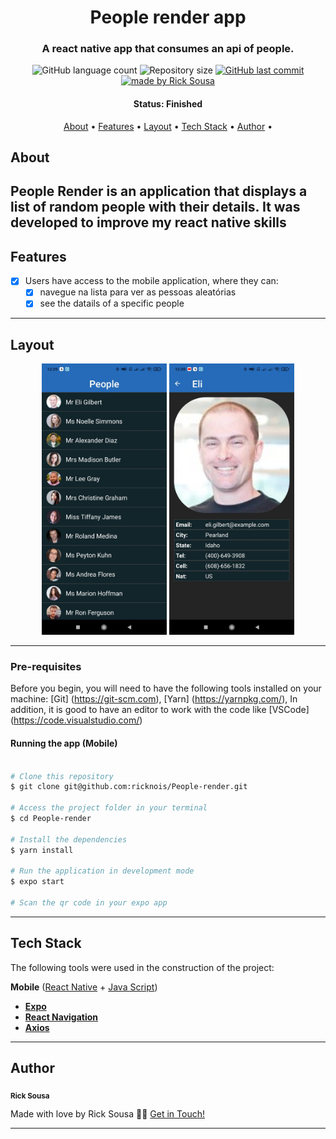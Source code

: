 <h1 align="center">
   People render app
</h1>

<h3 align="center">
    A react native app that consumes an api of people.
</h3>

<p align="center">
  <img alt="GitHub language count" src="https://img.shields.io/github/languages/count/ricknois/People-render?color=%2304D361">

  <img alt="Repository size" src="https://img.shields.io/github/repo-size/ricknois/People-render">
  
  <a href="https://github.com/ricknois/People-render/commits/master">
    <img alt="GitHub last commit" src="https://img.shields.io/github/last-commit/ricknois/People-render">
  </a>
    
  <a href="https://ricknois.github.io/">
    <img alt="made by Rick Sousa" src="https://img.shields.io/badge/made%20by-Rick Sousa-%237519C1">
  </a>
  
<h4 align="center"> 
	 Status: Finished
</h4>

<p align="center">
 <a href="#about">About</a> •
 <a href="#features">Features</a> •
 <a href="#layout">Layout</a> • 
 <a href="#tech-stack">Tech Stack</a> • 
 <a href="#author">Author</a> • 

</p>


## About


People Render is an application that displays a list of random people with their details.
It was developed to improve my react native skills
---

## Features

- [x] Users have access to the mobile application, where they can:
   - [x] navegue na lista para ver as pessoas aleatórias
   - [x] see the datails of a specific people

---

## Layout

<p align="center">
  <img alt="People" title="#People" src="./assets/home-mobile.jpeg" width="200px">

  <img alt="People" title="#People" src="./assets/details-mobile.jpeg" width="200px">
</p>

---

### Pre-requisites

Before you begin, you will need to have the following tools installed on your machine:
[Git] (https://git-scm.com),
[Yarn] (https://yarnpkg.com/),
In addition, it is good to have an editor to work with the code like [VSCode] (https://code.visualstudio.com/)

#### Running the app (Mobile)

```bash

# Clone this repository
$ git clone git@github.com:ricknois/People-render.git

# Access the project folder in your terminal
$ cd People-render

# Install the dependencies
$ yarn install

# Run the application in development mode
$ expo start

# Scan the qr code in your expo app

```

---

## Tech Stack

The following tools were used in the construction of the project:

**Mobile**  ([React Native](http://www.reactnative.com/)  +  [Java Script](https://www.javascript.com/))

-   **[Expo](https://expo.io/)**
-   **[React Navigation](https://reactnavigation.org/)**
-   **[Axios](https://github.com/axios/axios)**

---

## Author

 <sub><b>Rick Sousa</b></sub>
 <br />

Made with love by Rick Sousa 👋🏽 [Get in Touch!](https://www.linkedin.com/in/ricknois/)

---
